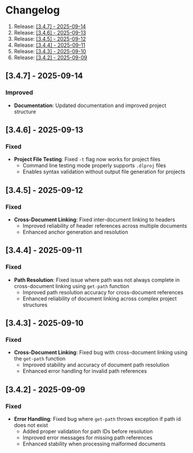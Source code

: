 <!-- GENERATED DOCUMENT DO NOT EDIT! -->
<!-- prettier-ignore-start -->
<!-- markdownlint-disable -->

<!-- Compiled with doculisp https://www.npmjs.com/package/doculisp -->
<!-- Written By: Jason Kerney -->

# Changelog #

1. Release: [[3.4.7] - 2025-09-14](#347---2025-09-14)
2. Release: [[3.4.6] - 2025-09-13](#346---2025-09-13)
3. Release: [[3.4.5] - 2025-09-12](#345---2025-09-12)
4. Release: [[3.4.4] - 2025-09-11](#344---2025-09-11)
5. Release: [[3.4.3] - 2025-09-10](#343---2025-09-10)
6. Release: [[3.4.2] - 2025-09-09](#342---2025-09-09)

## [3.4.7] - 2025-09-14 ##

### Improved ###

- **Documentation**: Updated documentation and improved project structure

## [3.4.6] - 2025-09-13 ##

### Fixed ###

- **Project File Testing**: Fixed `-t` flag now works for project files
  - Command line testing mode properly supports `.dlproj` files
  - Enables syntax validation without output file generation for projects

## [3.4.5] - 2025-09-12 ##

### Fixed ###

- **Cross-Document Linking**: Fixed inter-document linking to headers
  - Improved reliability of header references across multiple documents
  - Enhanced anchor generation and resolution

## [3.4.4] - 2025-09-11 ##

### Fixed ###

- **Path Resolution**: Fixed issue where path was not always complete in cross-document linking using `get-path` function
  - Improved path resolution accuracy for cross-document references
  - Enhanced reliability of document linking across complex project structures

## [3.4.3] - 2025-09-10 ##

### Fixed ###

- **Cross-Document Linking**: Fixed bug with cross-document linking using the `get-path` function
  - Improved stability and accuracy of document path resolution
  - Enhanced error handling for invalid path references

## [3.4.2] - 2025-09-09 ##

### Fixed ###

- **Error Handling**: Fixed bug where `get-path` throws exception if path id does not exist
  - Added proper validation for path IDs before resolution
  - Improved error messages for missing path references
  - Enhanced stability when processing malformed documents

<!-- Written By: Jason Kerney -->
<!-- markdownlint-restore -->
<!-- prettier-ignore-end -->
<!-- GENERATED DOCUMENT DO NOT EDIT! -->